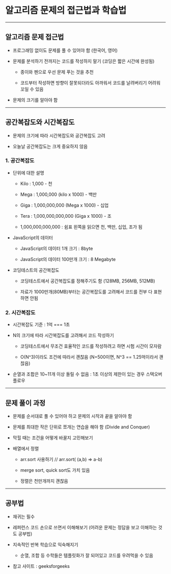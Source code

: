 # 알고리즘 문제의 접근법과 학습법

***

## 알고리즘 문제 접근법

- 프로그래밍 없이도 문제를 풀 수 있어야 함 (한국어, 영어)

- 문제를 분석하기 전까지는 코드를 작성하지 말기 (코딩은 짧은 시간에 완성됨)

  - 종이와 펜으로 우선 문제 푸는 것을 추천

  - 코드부터 작성하면 방향이 잘못되더라도 아까워서 코드를 날려버리기 어려워 꼬일 수 있음

- 문제의 크기를 알아야 함

***

## 공간복잡도와 시간복잡도

- 문제의 크기에 따라 시간복잡도와 공간복잡도 고려

- 오늘날 공간복잡도는 크게 중요하지 않음

### 1. 공간복잡도

- 단위에 대한 설명
  - Kilo : 1,000 - 천

  - Mega : 1,000,000 (kilo x 1000) - 백만

  - Giga : 1,000,000,000 (Mega x 1000) - 십업

  - Tera : 1,000,000,000,000 (Giga x 1000) - 조

  - 1,000,000,000,000 : 쉼표 왼쪽을 읽으면 천, 백만, 십업, 조가 됨

- JavaScript의 데이터 
  - JavaScript의 데이터 1개 크기 : 8byte

  - JavaScript의 데이터 100만개 크기 : 8 Megabyte

- 코딩테스트의 공간복잡도
  - 코딩테스트에서 공간복잡도를 정해주기도 함 (128MB, 256MB, 512MB)

  - 자료가 1000만개(80MB)부터는 공간복잡도를 고려해서 코드를 전부 다 표현하면 안됨

### 2. 시간복잡도

- 시간복잡도 기준 : 1억 === 1초

- N의 크기에 따라 시간복잡도를 고려해서 코드 작성하기

  - 코딩테스트에서 무조건 효율적인 코드를 작성하려고 하면 시험 시간이 모자람

  - O(N^3)이라도 조건에 따라서 괜찮음 (N=500이면, N^3 == 1.25억이라서 괜찮음)

- 순열과 조합은 10~11개 이상 돌릴 수 없음 : 1초 이상의 제한이 있는 경우 스택오버플로우

***

## 문제 풀이 과정

- 문제를 순서대로 풀 수 있어야 하고 문제의 시작과 끝을 알아야 함

- 문제를 최대한 작은 단위로 쪼개는 연습을 해야 함 (Divide and Conquer)

- 막힐 때는 조건을 어떻게 바꿀지 고민해보기

- 배열에서 정렬
  - arr.sort 사용하기 // arr.sort( (a,b) => a-b)

  - merge sort, quick sort도 가치 있음

  - 정렬은 천만개까지 괜찮음

***

## 공부법

- 재귀는 필수

- 레퍼런스 코드 손으로 쓰면서 이해해보기 (어려운 문제는 정답을 보고 이해하는 것도 공부법)

- 지속적인 반복 학습으로 익숙해지기
  - 순열, 조합 등 수학들은 템플릿화가 잘 되어있고 코드를 우려먹을 수 있음

- 참고 사이트 : geeksforgeeks 
